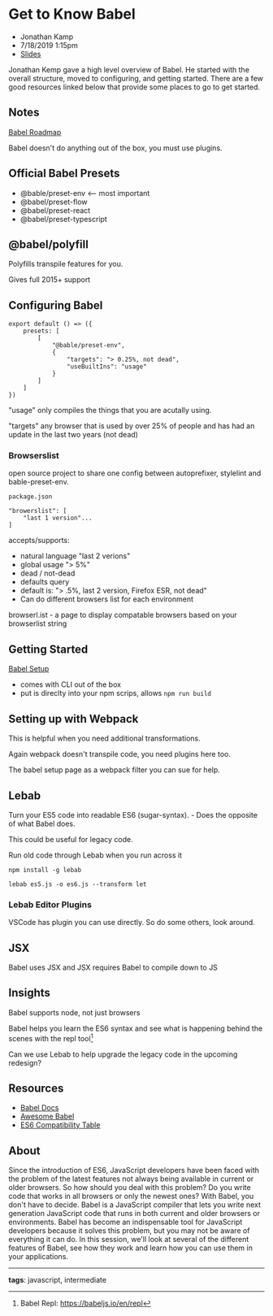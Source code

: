 # Get to Know Babel

* Jonathan Kamp
* 7/18/2019 1:15pm
* [Slides](https://speakerdeck.com/jonkemp)

<!-- Summary: -->
Jonathan Kemp gave a high level overview of Babel. He started with the overall structure, moved to configuring, and getting started. There are a few good resources linked below that provide some places to go to get started. 

## Notes
[Babel Roadmap](https://babeljs.io/docs/en/roadmap)

Babel doesn't do anything out of the box, you must use plugins.

## Official Babel Presets
* @bable/preset-env <-- most important
* @babel/preset-flow
* @babel/preset-react
* @babel/preset-typescript

## @babel/polyfill
Polyfills transpile features for you.

Gives full 2015+ support

## Configuring Babel
```  // code block
export default () => ({
    presets: [
        [
            "@bable/preset-env",
            {
                "targets": "> 0.25%, not dead",
                "useBuiltIns": "usage"
            }
        ]
    ]
})
``` 

"usage" only compiles the things that you are acutally using.

"targets" any browser that is used by over 25% of people and has had an update in the last two years (not dead)

### Browserslist
open source project to share one config between autoprefixer, stylelint and bable-preset-env. 

```
package.json

"browerslist": [
    "last 1 version"...
]
```

accepts/supports:
* natural language "last 2 verions"
* global usage "> 5%"
* dead / not-dead
* defaults query
* default is: "> .5%, last 2 version, Firefox ESR, not dead"
* Can do different browsers list for each environment

browserl.ist - a page to display compatable browsers based on your browserlist string

## Getting Started
[Babel Setup](https://babeljs.io/setup)

* comes with CLI out of the box
* put is direclty into your npm scrips, allows `npm run build`

## Setting up with Webpack
This is helpful when you need additional transformations. 

Again webpack doesn't transpile code, you need plugins here too.

The babel setup page as a webpack filter you can sue for help.

## Lebab
Turn your ES5 code into readable ES6 (sugar-syntax). - Does the opposite of what Babel does.

This could be useful for legacy code.

Run old code through Lebab when you run across it

```
npm install -g lebab

lebab es5.js -o es6.js --transform let
```

### Lebab Editor Plugins
VSCode has plugin you can use directly. So do some others, look around.

## JSX
Babel uses JSX and JSX requires Babel to compile down to JS

## Insights

Babel supports node, not just browsers

Babel helps you learn the ES6 syntax and see what is happening behind the scenes with the repl tool[^1]

Can we use Lebab to help upgrade the legacy code in the upcoming redesign?

## Resources
* [Babel Docs](https://babeljs.io/docs/en)
* [Awesome Babel](https://github.com/babel/awesome-babel)
* [ES6 Compatibility Table](https://kangax.github.io/compat-table/es6)

## About
Since the introduction of ES6, JavaScript developers have been faced with the problem of the latest features not always being available in current or older browsers. So how should you deal with this problem? Do you write code that works in all browsers or only the newest ones? With Babel, you don't have to decide. Babel is a JavaScript compiler that lets you write next generation JavaScript code that runs in both current and older browsers or environments. Babel has become an indispensable tool for JavaScript developers because it solves this problem, but you may not be aware of everything it can do. In this session, we'll look at several of the different features of Babel, see how they work and learn how you can use them in your applications.

-----------------------
**tags**: javascript, intermediate

<!-- Footnotes -->
[^1]: Babel Repl: https://babeljs.io/en/repl
